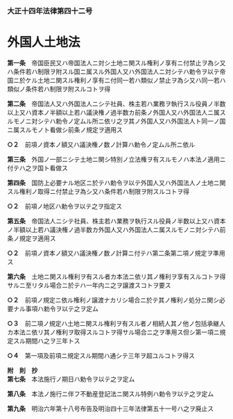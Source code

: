 ### 大正十四年法律第四十二号  
# 外国人土地法  
  
**第一条**　帝国臣民又ハ帝国法人ニ対シ土地ニ関スル権利ノ享有ニ付禁止ヲ為シ又ハ条件若ハ制限ヲ附スル国ニ属スル外国人又ハ外国法人ニ対シテハ勅令ヲ以テ帝国ニ於ケル土地ニ関スル権利ノ享有ニ付同一若ハ類似ノ禁止ヲ為シ又ハ同一若ハ類似ノ条件若ハ制限ヲ附スルコトヲ得  
  
**第二条**　帝国法人又ハ外国法人ニシテ社員、株主若ハ業務ヲ執行スル役員ノ半数以上又ハ資本ノ半額以上若ハ議決権ノ過半数カ前条ノ外国人又ハ外国法人ニ属スルモノニ対シテハ勅令ノ定ムル所ニ依リ之ヲ其ノ外国人又ハ外国法人ト同一ノ国ニ属スルモノト看做シ前条ノ規定ヲ適用ス  
  
**○２**　前項ノ資本ノ額又ハ議決権ノ数ノ計算ハ勅令ノ定ムル所ニ依ル  
  
**第三条**　外国ノ一部ニシテ土地ニ関シ特別ノ立法権ヲ有スルモノハ本法ノ適用ニ付テハ之ヲ国ト看做ス  
  
**第四条**　国防上必要ナル地区ニ於テハ勅令ヲ以テ外国人又ハ外国法人ノ土地ニ関スル権利ノ取得ニ付禁止ヲ為シ又ハ条件若ハ制限ヲ附スルコトヲ得  
  
**○２**　前項ノ地区ハ勅令ヲ以テ之ヲ指定ス  
  
**第五条**　帝国法人ニシテ社員、株主若ハ業務ヲ執行スル役員ノ半数以上又ハ資本ノ半額以上若ハ議決権ノ過半数カ外国人又ハ外国法人ニ属スルモノニ対シテハ前条ノ規定ヲ適用ス  
  
**○２**　前項ノ資本ノ額又ハ議決権ノ数ノ計算ニ付テハ第二条第二項ノ規定ヲ準用ス  
  
**第六条**　土地ニ関スル権利ヲ有スル者カ本法ニ依リ其ノ権利ヲ享有スルコトヲ得サルニ至リタル場合ニ於テハ一年内ニ之ヲ譲渡スコトヲ要ス  
  
**○２**　前項ノ規定ニ依ル権利ノ譲渡ナカリシ場合ニ於テ其ノ権利ノ処分ニ関シ必要ナル事項ハ勅令ヲ以テ之ヲ定ム  
  
**○３**　前二項ノ規定ハ土地ニ関スル権利ヲ有スル者ノ相続人其ノ他ノ包括承継人カ本法ニ依リ其ノ権利ヲ取得スルコトヲ得サル場合ニ之ヲ準用ス但シ第一項ニ規定スル期間ハ之ヲ三年トス  
  
**○４**　第一項及前項ニ規定スル期間ハ通シテ三年ヲ超ユルコトヲ得ス  
  
**附　則　抄**  
**第七条**　本法施行ノ期日ハ勅令ヲ以テ之ヲ定ム  
  
**第八条**　本法ノ施行ニ伴フ不動産登記法ニ関スル特例ハ勅令ヲ以テ之ヲ定ム  
  
**第九条**　明治六年第十八号布告及明治四十三年法律第五十一号ハ之ヲ廃止ス  
  
